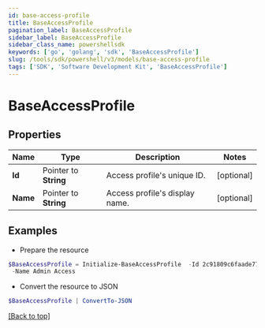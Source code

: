 ```yaml
---
id: base-access-profile
title: BaseAccessProfile
pagination_label: BaseAccessProfile
sidebar_label: BaseAccessProfile
sidebar_class_name: powershellsdk
keywords: ['go', 'golang', 'sdk', 'BaseAccessProfile'] 
slug: /tools/sdk/powershell/v3/models/base-access-profile
tags: ['SDK', 'Software Development Kit', 'BaseAccessProfile']
---
```



# BaseAccessProfile

## Properties

Name | Type | Description | Notes
------------ | ------------- | ------------- | -------------
**Id** |  Pointer to **String** | Access profile&#39;s unique ID. | [optional] 
**Name** |  Pointer to **String** | Access profile&#39;s display name. | [optional] 

## Examples

- Prepare the resource
```powershell
$BaseAccessProfile = Initialize-BaseAccessProfile  -Id 2c91809c6faade77016fb4f0b63407ae `
 -Name Admin Access
```

- Convert the resource to JSON
```powershell
$BaseAccessProfile | ConvertTo-JSON
```


[[Back to top]](#) 

